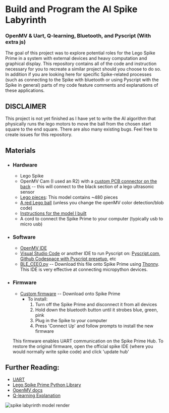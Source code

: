 # Build and Program the AI Spike Labyrinth
<h3>OpenMV & Uart, Q-learning, Bluetooth, and Pyscript (With extra js)</h3>
<p>The goal of this project was to explore potential roles for the Lego Spike Prime in a system with external devices and heavy computation and graphical display. This repository contains all of the code and instruction necessary for you to recreate a similar project should you choose to do so. In addition if you are looking here for specific Spike-related processes (such as connecting to the Spike with bluetooth or using Pyscript with the Spike in general) parts of my code feature comments and explanations of these applications.</p>

## DISCLAIMER
<p>This project is not yet finished as I have yet to write the AI algorithm that physically runs the lego motors to move the ball from the chosen start square to the end square. There are also many existing bugs. Feel free to create issues for this repository.</p>

## Materials
  - ### Hardware
    - Lego Spike
    - OpenMV Cam (I used an R2) with a [custom PCB connector on the back](https://www.instructables.com/Backpack-1-OpenMV-Camera/) -- this will connect to the black section of a lego ultrasonic sensor
    - [Lego pieces](https://www.brickowl.com/catalog/lego-spike-prime-set-45678/inventory): This model contains ~480 pieces</li>
    - [A red Lego ball](https://www.brickowl.com/catalog/lego-red-hard-plastic-ball-52mm-22119-23065) (unless you change the openMV color detection/blob code)</li>
    - [Instructions for the model I built](https://drive.google.com/file/d/1D8D3vNA3ystbz31rbjCMvUVYvHGMd4PP/view?usp=sharing)
    - A cord to connect the Spike Prime to your computer (typically usb to micro usb)
  
  - ### Software
    - [OpenMV IDE](https://openmv.io/pages/download)
    - [Visual Studio Code](https://code.visualstudio.com/download) or another IDE to run Pyscript on: [Pyscript.com](https://pyscript.com), [Github Codespace with Pyscript presetup](https://github.com/ntoll/codespaces-project-template-pyscript), etc
    - [BLE_CEEO.py](https://github.com/chrisbuerginrogers/SPIKE_Prime/blob/main/BLE/BLE_CEEO.py#L1) -- Download this file onto Spike Prime using [Thonny](https://thonny.org). This IDE is very effective at connecting micropython devices.
  
  - ### Firmware
    - [Custom firmware](https://raw.githack.com/tuftsceeo/SPIKE-html/main/index.html) -- Download onto Spike Prime
      - To install:
        1. Turn off the Spike Prime and disconnect it from all devices
        2. Hold down the bluetooth button until it strobes blue, green, pink
        3. Plug in the Spike to your computer
        4. Press 'Connect Up' and follow prompts to install the new firmware
    
    This firmware enables UART communication on the Spike Prime Hub. To restore the original firmware, open the official spike IDE (where you would normally write spike code) and click 'update hub'

## Further Reading:
- [UART](https://www.analog.com/en/resources/analog-dialogue/articles/uart-a-hardware-communication-protocol.html)
- [Lego Spike Prime Python Library](https://spike.legoeducation.com/prime/help/lls-help-python#lls-help-python-spm)
- [OpenMV docs](https://docs.openmv.io)
- [Q-learning Explanation](https://www.datacamp.com/tutorial/introduction-q-learning-beginner-tutorial)

![spike labyrinth model render](https://github.com/user-attachments/assets/572d4f52-462e-4aab-9dce-a34d50dcdc79)

